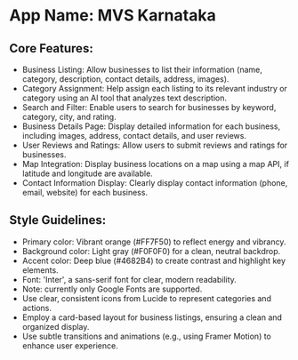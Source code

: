 # **App Name**: MVS Karnataka

## Core Features:

- Business Listing: Allow businesses to list their information (name, category, description, contact details, address, images).
- Category Assignment: Help assign each listing to its relevant industry or category using an AI tool that analyzes text description.
- Search and Filter: Enable users to search for businesses by keyword, category, city, and rating.
- Business Details Page: Display detailed information for each business, including images, address, contact details, and user reviews.
- User Reviews and Ratings: Allow users to submit reviews and ratings for businesses.
- Map Integration: Display business locations on a map using a map API, if latitude and longitude are available.
- Contact Information Display: Clearly display contact information (phone, email, website) for each business.

## Style Guidelines:

- Primary color: Vibrant orange (#FF7F50) to reflect energy and vibrancy.
- Background color: Light gray (#F0F0F0) for a clean, neutral backdrop.
- Accent color: Deep blue (#4682B4) to create contrast and highlight key elements.
- Font: 'Inter', a sans-serif font for clear, modern readability.
- Note: currently only Google Fonts are supported.
- Use clear, consistent icons from Lucide to represent categories and actions.
- Employ a card-based layout for business listings, ensuring a clean and organized display.
- Use subtle transitions and animations (e.g., using Framer Motion) to enhance user experience.